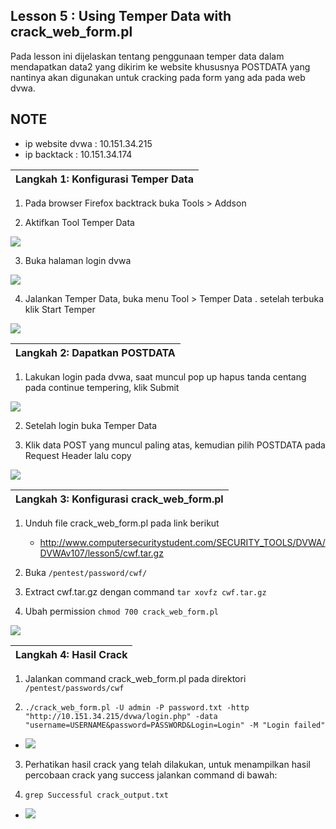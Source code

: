 ## Lesson 5 : Using Temper Data with crack_web_form.pl

Pada lesson ini dijelaskan tentang penggunaan temper data dalam mendapatkan data2 yang dikirim ke website khususnya POSTDATA yang nantinya akan digunakan untuk cracking pada form yang ada pada web dvwa.

NOTE
----

* ip website dvwa : 10.151.34.215
* ip backtack 	: 10.151.34.174

| **Langkah 1: Konfigurasi Temper Data** |
| :--- |

1. Pada browser Firefox backtrack buka Tools > Addson  

2. Aktifkan Tool Temper Data 

![](/laporan-final/DVWA/lesson5/8.png)

3. Buka halaman login dvwa

![](/laporan-final/DVWA/lesson5/9.png)

4. Jalankan Temper Data, buka menu Tool > Temper Data . setelah terbuka klik Start Temper

![](/laporan-final/DVWA/lesson5/10.png)

| **Langkah 2: Dapatkan POSTDATA** |
| :--- |

1. Lakukan login pada dvwa, saat muncul pop up hapus tanda centang pada continue tempering, klik Submit

![](/laporan-final/DVWA/lesson5/15.png)

2. Setelah login buka Temper Data

3. Klik data POST yang muncul paling atas, kemudian pilih POSTDATA pada Request Header lalu copy 

![](/laporan-final/DVWA/lesson5/11.png)

| **Langkah 3: Konfigurasi crack_web_form.pl** |
| :--- |

1. Unduh file crack_web_form.pl pada link berikut
	* http://www.computersecuritystudent.com/SECURITY_TOOLS/DVWA/DVWAv107/lesson5/cwf.tar.gz

2. Buka `/pentest/password/cwf/`

3. Extract cwf.tar.gz dengan command `tar xovfz cwf.tar.gz`

4. Ubah permission `chmod 700 crack_web_form.pl`

![](/laporan-final/DVWA/lesson5/12.png)

| **Langkah 4: Hasil Crack** |
| :--- |

1. Jalankan command crack_web_form.pl pada direktori `/pentest/passwords/cwf`

2. `./crack_web_form.pl -U admin -P password.txt -http "http://10.151.34.215/dvwa/login.php" -data "username=USERNAME&password=PASSWORD&Login=Login" -M "Login failed"`

* ![](/laporan-final/DVWA/lesson5/13.png)
      
3. Perhatikan hasil crack yang telah dilakukan, untuk menampilkan hasil percobaan crack yang success jalankan command di bawah:
     
4. `grep Successful crack_output.txt`

* ![](/laporan-final/DVWA/lesson5/14.PNG)


